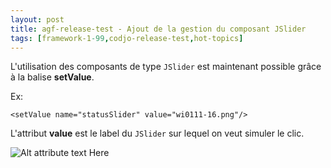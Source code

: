 ```yaml
---
layout: post
title: agf-release-test - Ajout de la gestion du composant JSlider
tags: [framework-1-99,codjo-release-test,hot-topics]
---
```

L'utilisation des composants de type ```JSlider``` est maintenant possible grâce à la balise **setValue**.

Ex:
```
<setValue name="statusSlider" value="wi0111-16.png"/>
```

L'attribut **value** est le label du ```JSlider``` sur lequel on veut simuler le clic.

![Alt attribute text Here](attachments/screenshot.png)